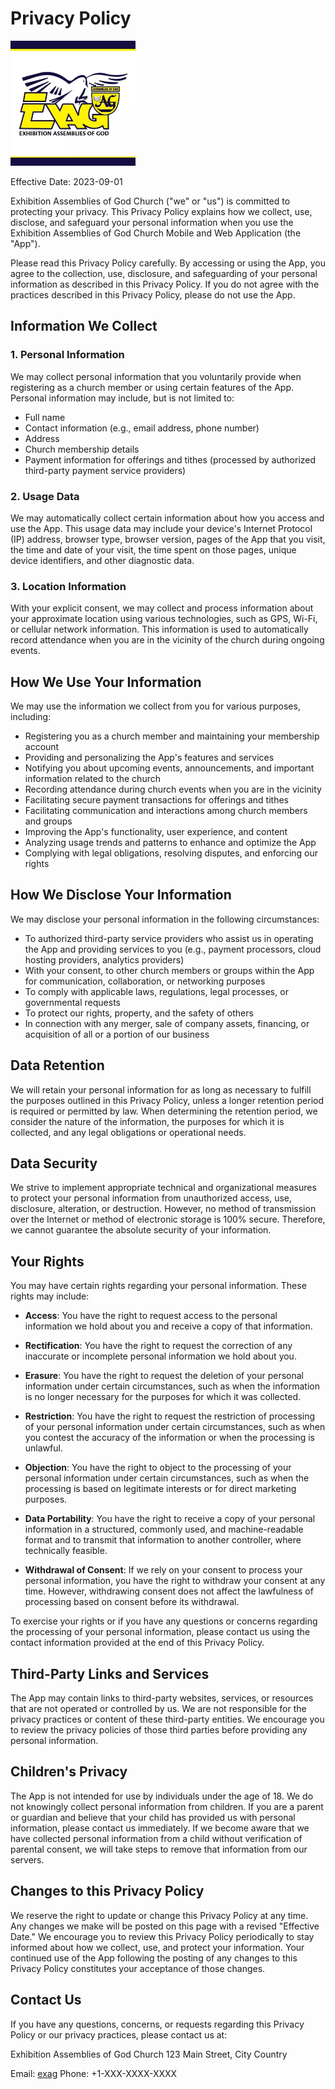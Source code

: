 # Privacy Policy

<img src="exag.jpeg" alt="Exhibition Assemblies of God Church" width="200"/>

Effective Date: 2023-09-01

Exhibition Assemblies of God Church ("we" or "us") is committed to protecting your privacy. This Privacy Policy explains how we collect, use, disclose, and safeguard your personal information when you use the Exhibition Assemblies of God Church Mobile and Web Application (the "App").

Please read this Privacy Policy carefully. By accessing or using the App, you agree to the collection, use, disclosure, and safeguarding of your personal information as described in this Privacy Policy. If you do not agree with the practices described in this Privacy Policy, please do not use the App.

## Information We Collect

### 1. Personal Information

We may collect personal information that you voluntarily provide when registering as a church member or using certain features of the App. Personal information may include, but is not limited to:

- Full name
- Contact information (e.g., email address, phone number)
- Address
- Church membership details
- Payment information for offerings and tithes (processed by authorized third-party payment service providers)

### 2. Usage Data

We may automatically collect certain information about how you access and use the App. This usage data may include your device's Internet Protocol (IP) address, browser type, browser version, pages of the App that you visit, the time and date of your visit, the time spent on those pages, unique device identifiers, and other diagnostic data.

### 3. Location Information

With your explicit consent, we may collect and process information about your approximate location using various technologies, such as GPS, Wi-Fi, or cellular network information. This information is used to automatically record attendance when you are in the vicinity of the church during ongoing events.

## How We Use Your Information

We may use the information we collect from you for various purposes, including:

- Registering you as a church member and maintaining your membership account
- Providing and personalizing the App's features and services
- Notifying you about upcoming events, announcements, and important information related to the church
- Recording attendance during church events when you are in the vicinity
- Facilitating secure payment transactions for offerings and tithes
- Facilitating communication and interactions among church members and groups
- Improving the App's functionality, user experience, and content
- Analyzing usage trends and patterns to enhance and optimize the App
- Complying with legal obligations, resolving disputes, and enforcing our rights

## How We Disclose Your Information

We may disclose your personal information in the following circumstances:

- To authorized third-party service providers who assist us in operating the App and providing services to you (e.g., payment processors, cloud hosting providers, analytics providers)
- With your consent, to other church members or groups within the App for communication, collaboration, or networking purposes
- To comply with applicable laws, regulations, legal processes, or governmental requests
- To protect our rights, property, and the safety of others
- In connection with any merger, sale of company assets, financing, or acquisition of all or a portion of our business

## Data Retention

We will retain your personal information for as long as necessary to fulfill the purposes outlined in this Privacy Policy, unless a longer retention period is required or permitted by law. When determining the retention period, we consider the nature of the information, the purposes for which it is collected, and any legal obligations or operational needs.

## Data Security

We strive to implement appropriate technical and organizational measures to protect your personal information from unauthorized access, use, disclosure, alteration, or destruction. However, no method of transmission over the Internet or method of electronic storage is 100% secure. Therefore, we cannot guarantee the absolute security of your information.

## Your Rights

You may have certain rights regarding your personal information. These rights may include:

- **Access**: You have the right to request access to the personal information we hold about you and receive a copy of that information.

- **Rectification**: You have the right to request the correction of any inaccurate or incomplete personal information we hold about you.

- **Erasure**: You have the right to request the deletion of your personal information under certain circumstances, such as when the information is no longer necessary for the purposes for which it was collected.

- **Restriction**: You have the right to request the restriction of processing of your personal information under certain circumstances, such as when you contest the accuracy of the information or when the processing is unlawful.

- **Objection**: You have the right to object to the processing of your personal information under certain circumstances, such as when the processing is based on legitimate interests or for direct marketing purposes.

- **Data Portability**: You have the right to receive a copy of your personal information in a structured, commonly used, and machine-readable format and to transmit that information to another controller, where technically feasible.

- **Withdrawal of Consent**: If we rely on your consent to process your personal information, you have the right to withdraw your consent at any time. However, withdrawing consent does not affect the lawfulness of processing based on consent before its withdrawal.

To exercise your rights or if you have any questions or concerns regarding the processing of your personal information, please contact us using the contact information provided at the end of this Privacy Policy.

## Third-Party Links and Services

The App may contain links to third-party websites, services, or resources that are not operated or controlled by us. We are not responsible for the privacy practices or content of these third-party entities. We encourage you to review the privacy policies of those third parties before providing any personal information.

## Children's Privacy

The App is not intended for use by individuals under the age of 18. We do not knowingly collect personal information from children. If you are a parent or guardian and believe that your child has provided us with personal information, please contact us immediately. If we become aware that we have collected personal information from a child without verification of parental consent, we will take steps to remove that information from our servers.

## Changes to this Privacy Policy

We reserve the right to update or change this Privacy Policy at any time. Any changes we make will be posted on this page with a revised "Effective Date." We encourage you to review this Privacy Policy periodically to stay informed about how we collect, use, and protect your information. Your continued use of the App following the posting of any changes to this Privacy Policy constitutes your acceptance of those changes.

## Contact Us

If you have any questions, concerns, or requests regarding this Privacy Policy or our privacy practices, please contact us at:

Exhibition Assemblies of God Church
123 Main Street, City
Country

Email: [exag](mailto:qcodelabsllc@gmail.com)
Phone: +1-XXX-XXXX-XXXX